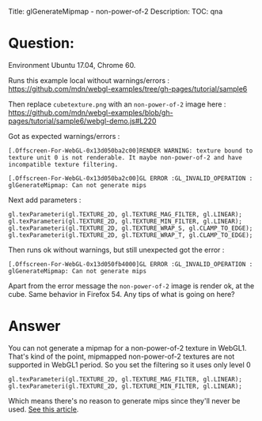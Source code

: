 Title: glGenerateMipmap - non-power-of-2
Description:
TOC: qna

# Question:

Environment Ubuntu 17.04, Chrome 60.

Runs this example local without warnings/errors : https://github.com/mdn/webgl-examples/tree/gh-pages/tutorial/sample6

Then replace `cubetexture.png` with an `non-power-of-2` image here :
https://github.com/mdn/webgl-examples/blob/gh-pages/tutorial/sample6/webgl-demo.js#L220

Got as expected warnings/errors :

`[.Offscreen-For-WebGL-0x13d050ba2c00]RENDER WARNING: texture bound to texture unit 0 is not renderable. It maybe non-power-of-2 and have incompatible texture filtering.`

`[.Offscreen-For-WebGL-0x13d050ba2c00]GL ERROR :GL_INVALID_OPERATION : glGenerateMipmap: Can not generate mips`

Next add parameters :

    gl.texParameteri(gl.TEXTURE_2D, gl.TEXTURE_MAG_FILTER, gl.LINEAR);
    gl.texParameteri(gl.TEXTURE_2D, gl.TEXTURE_MIN_FILTER, gl.LINEAR);
    gl.texParameteri(gl.TEXTURE_2D, gl.TEXTURE_WRAP_S, gl.CLAMP_TO_EDGE);
    gl.texParameteri(gl.TEXTURE_2D, gl.TEXTURE_WRAP_T, gl.CLAMP_TO_EDGE);


Then runs ok without warnings, but still unexpected got the error :

`[.Offscreen-For-WebGL-0x13d050fb4000]GL ERROR :GL_INVALID_OPERATION : glGenerateMipmap: Can not generate mips`

Apart from the error message the `non-power-of-2` image is render ok, at the cube. Same behavior in Firefox 54. Any tips of what is going on here? 

# Answer

You can not generate a mipmap for a non-power-of-2 texture in WebGL1. That's kind of the point, mipmapped non-power-of-2 textures are not supported in WebGL1 period. So you set the filtering so it uses only level 0

    gl.texParameteri(gl.TEXTURE_2D, gl.TEXTURE_MAG_FILTER, gl.LINEAR);
    gl.texParameteri(gl.TEXTURE_2D, gl.TEXTURE_MIN_FILTER, gl.LINEAR);

Which means there's no reason to generate mips since they'll never be used. [See this article](https://webglfundamentals.org/webgl/lessons/webgl-3d-textures.html).


